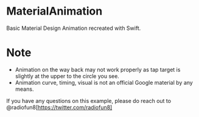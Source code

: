 # MaterialAnimation

Basic Material Design Animation recreated with Swift.

# Note

* Animation on the way back may not work properly as tap target is slightly at the upper to the circle you see. 
* Animation curve, timing, visual is not an official Google material by any means.


If you have any questions on this example, please do reach out to @radiofun8[https://twitter.com/radiofun8]
